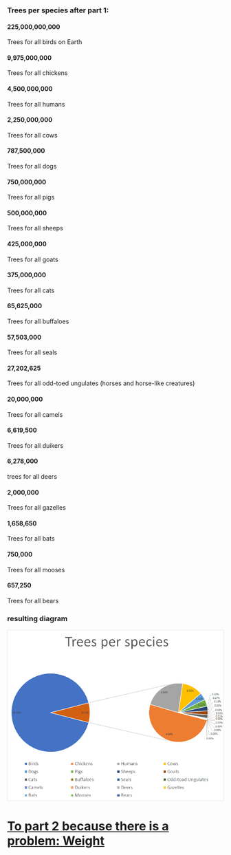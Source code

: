 ### Trees per species after part 1:

#### 225,000,000,000
Trees for all birds on Earth

#### 9,975,000,000
Trees for all chickens

#### 4,500,000,000
Trees for all humans

#### 2,250,000,000
Trees for all cows

#### 787,500,000
Trees for all dogs

#### 750,000,000
Trees for all pigs

#### 500,000,000
Trees for all sheeps

#### 425,000,000
Trees for all goats

#### 375,000,000
Trees for all cats

#### 65,625,000
Trees for all buffaloes

#### 57,503,000
Trees for all seals

#### 27,202,625
Trees for all odd-toed ungulates (horses and horse-like creatures)

#### 20,000,000
Trees for all camels

#### 6,619,500
Trees for all duikers

#### 6,278,000
trees for all deers

#### 2,000,000
Trees for all gazelles

#### 1,658,650
Trees for all bats

#### 750,000
Trees for all mooses

#### 657,250
Trees for all bears

### resulting diagram

![Alt Text](image1.png)


# [To part 2 because there is a problem: Weight](https://github.com/louvrmat000/Portfolio/blob/master/Personal%20Project%20Part%202.md) #
